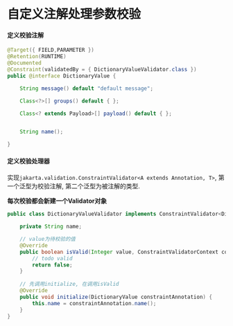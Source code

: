 # 自定义注解处理参数校验

#### 定义校验注解

```java
@Target({ FIELD,PARAMETER })
@Retention(RUNTIME)
@Documented
@Constraint(validatedBy = { DictionaryValueValidator.class })
public @interface DictionaryValue {

    String message() default "default message";

    Class<?>[] groups() default { };

    Class<? extends Payload>[] payload() default { };


    String name();

}
```



#### 定义校验处理器

实现`jakarta.validation.ConstraintValidator<A extends Annotation, T>`, 第一个泛型为校验注解, 第二个泛型为被注解的类型. 

**每次校验都会新建一个Validator对象**

```java
public class DictionaryValueValidator implements ConstraintValidator<DictionaryValue, Integer> {

    private String name;

    // value为待校验的值
    @Override
    public boolean isValid(Integer value, ConstraintValidatorContext context) {
        // todo valid
        return false;
    }
    
    // 先调用initialize, 在调用isValid
    @Override
    public void initialize(DictionaryValue constraintAnnotation) {
        this.name = constraintAnnotation.name();
    }
}

```

